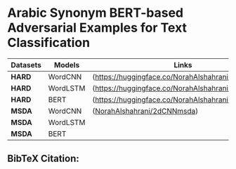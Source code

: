 # Arabic Synonym BERT-based Adversarial Examples for Text Classification






|    Datasets     |     Models    |      Links     |
|---------------- | ------------- | -------------- |
|     **HARD**    |    WordCNN    | (https://huggingface.co/NorahAlshahrani/2dCNNhard)   |
|     **HARD**    |   WordLSTM    | (https://huggingface.co/NorahAlshahrani/biLSTMhard)  |
|     **HARD**    |     BERT      | (https://huggingface.co/NorahAlshahrani/BERThard)    |
|     **MSDA**    |   WordCNN     | ([NorahAlshahrani/2dCNNmsda](https://huggingface.co/NorahAlshahrani/2dCNNmsda)) |           
|     **MSDA**    |   WordLSTM    |                |
|     **MSDA**    |     BERT      |                |




## BibTeX Citation:
